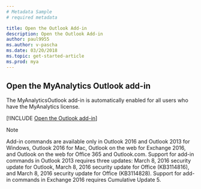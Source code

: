 ```yaml
---
# Metadata Sample
# required metadata

title: Open the Outlook Add-in
description: Open the Outlook Add-in 
author: paul9955
ms.author: v-pascha
ms.date: 03/20/2018
ms.topic: get-started-article
ms.prod: mya
---
```


## Open the MyAnalytics Outlook add-in

The MyAnalyticsOutlook add-in is automatically enabled for all users who have the MyAnalytics license.

[!INCLUDE [Open the Outlook add-in](../../Includes/to-open-outlook-add-in.md)]

> [!Note] 
> Add-in commands are available only in Outlook 2016 and Outlook 2013 for Windows, Outlook 2016 for Mac, Outlook on the web for Exchange 2016, and Outlook on the web for Office 365 and Outlook.com. Support for add-in commands in Outlook 2013 requires three updates: March 8, 2016 security update for Outlook, March 8, 2016 security update for Office (KB3114816), and March 8, 2016 security update for Office (KB3114828). Support for add-in commands in Exchange 2016 requires Cumulative Update 5. 



